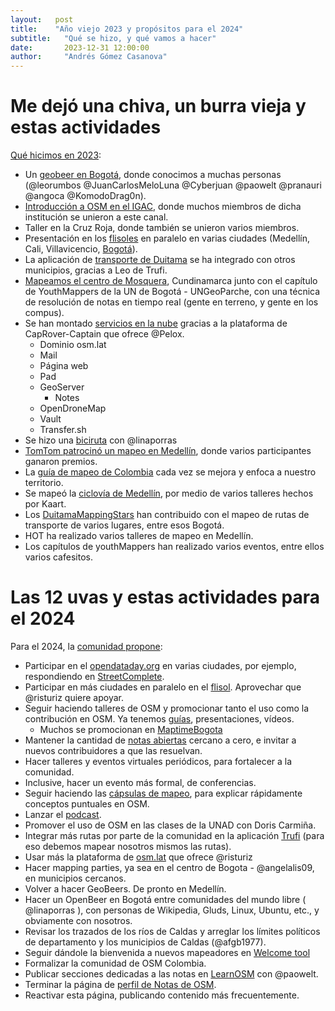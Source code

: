 ```yaml
---
layout:   post
title:    "Año viejo 2023 y propósitos para el 2024"
subtitle:   "Qué se hizo, y qué vamos a hacer"
date:       2023-12-31 12:00:00
author:     "Andrés Gómez Casanova"
---
```


# Me dejó una chiva, un burra vieja y estas actividades

[Qué hicimos en 2023](https://t.me/osmco/1/20598):

* Un [geobeer en Bogotá](https://www.meetup.com/maptime-bogota-colombia-osm/events/292605511/), donde conocimos a muchas personas (@leorumbos @JuanCarlosMeloLuna @Cyberjuan @paowelt @pranauri @angoca @KomodoDrag0n).
* [Introducción a OSM en el IGAC](https://twitter.com/igacColombia/status/1684702203699691521), donde muchos miembros de dicha institución se unieron a este canal.
* Taller en la Cruz Roja, donde también se unieron varios miembros.
* Presentación en los [flisoles](https://flisol.info/FLISOL2023/Colombia) en paralelo en varias ciudades (Medellín, Cali, Villavicencio, [Bogotá](https://www.meetup.com/maptime-bogota-colombia-osm/events/293104981/)).
* La aplicación de [transporte de Duitama](https://busboy.app/) se ha integrado con otros municipios, gracias a Leo de Trufi.
* [Mapeamos el centro de Mosquera](https://www.meetup.com/maptime-bogota-colombia-osm/events/293432063/), Cundinamarca junto con el capítulo de YouthMappers de la UN de Bogotá - UNGeoParche, con una técnica de resolución de notas en tiempo real (gente en terreno, y gente en los compus).
* Se han montado [servicios en la nube](https://pad.osm.lat/s/FTvJUqi9u) gracias a la plataforma de CapRover-Captain que ofrece @Pelox.
  * Dominio osm.lat
  * Mail
  * Página web
  * Pad
  * GeoServer
    * Notes 
  * OpenDroneMap
  * Vault
  * Transfer.sh
* Se hizo una [biciruta](https://www.meetup.com/maptime-bogota-colombia-osm/events/295827685/) con @linaporras 
* [TomTom patrocinó un mapeo en Medellín](https://www.facebook.com/groups/98009745459/posts/10160958289935460), donde varios participantes ganaron premios.
* La [guía de mapeo de Colombia](https://wiki.openstreetmap.org/wiki/ES:Colombia/Gu%C3%ADa_para_mapear) cada vez se mejora y enfoca a nuestro territorio.
* Se mapeó la [ciclovía de Medellín](https://wiki.openstreetmap.org/wiki/ES:Colombia/Proyecto-Ciclov%C3%ADas/Medell%C3%ADn), por medio de varios talleres hechos por Kaart.
* Los [DuitamaMappingStars](https://www.instagram.com/duitamamappingstars/) han contribuido con el mapeo de rutas de transporte de varios lugares, entre esos Bogotá.
* HOT ha realizado varios talleres de mapeo en Medellín.
* Los capítulos de youthMappers han realizado varios eventos, entre ellos varios cafesitos.

# Las 12 uvas y estas actividades para el 2024

Para el 2024, la [comunidad propone](https://t.me/osmco/1/20600):

* Participar en el [opendataday.org](OpenDataDay) en varias ciudades, por ejemplo, respondiendo en [StreetComplete](https://f-droid.org/packages/de.westnordost.streetcomplete.expert/).
* Participar en más ciudades en paralelo en el [flisol](https://flisol.info/FLISOL2023/Colombia). Aprovechar que @risturiz quiere apoyar.
* Seguir haciendo talleres de OSM y promocionar tanto el uso como la contribución en OSM. Ya tenemos [guías](https://teachosm.org/projects/), presentaciones, vídeos.
  * Muchos se promocionan en [MaptimeBogota](https://www.meetup.com/maptime-bogota-colombia-osm/)
* Mantener la cantidad de [notas abiertas](https://resultmaps.neis-one.org/osm-notes-country?c=Colombia) cercano a cero, e invitar a nuevos contribuidores a que las resuelvan.
* Hacer talleres y eventos virtuales periódicos, para fortalecer a la comunidad.
* Inclusive, hacer un evento más formal, de conferencias.
* Seguir haciendo las [cápsulas de mapeo](https://www.instagram.com/reel/C0YAdbrMrCs/), para explicar rápidamente conceptos puntuales en OSM.
* Lanzar el [podcast](https://pad.osm.lat/s/wchOABdzi).
* Promover el uso de OSM en las clases de la UNAD con Doris Carmiña.
* Integrar más rutas por parte de la comunidad en la aplicación [Trufi](https://www.trufi-association.org/) (para eso debemos mapear nosotros mismos las rutas).
* Usar más la plataforma de [osm.lat](osm.lat) que ofrece @risturiz
* Hacer mapping parties, ya sea en el centro de Bogota - @angelalis09, en municipios cercanos.
* Volver a hacer GeoBeers. De pronto en Medellín.
* Hacer un OpenBeer en Bogotá entre comunidades del mundo libre ( @linaporras ), con personas de Wikipedia, Gluds, Linux, Ubuntu, etc., y obviamente con nosotros.
* Revisar los trazados de los ríos de Caldas y arreglar los límites políticos de departamento y los municipios de Caldas (@afgb1977).
* Seguir dándole la bienvenida a nuevos mapeadores en [Welcome tool](https://welcome.osm.be/)
* Formalizar la comunidad de OSM Colombia.
* Publicar secciones dedicadas a las notas en [LearnOSM](https://learnosm.org/es/) con @paowelt.
* Terminar la página de [perfil de Notas de OSM](https://github.com/OSMLatam/OSM-Notes-profile).
* Reactivar esta página, publicando contenido más frecuentemente.
